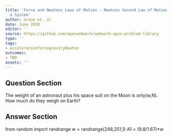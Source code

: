 ```yaml
---
title: 'Force and Newtons Laws of Motion - Newtons Second Law of Motion: Concept of
  a System'
author: Urone et. al
date: June 2018
editor: ''
source: https://github.com/openwebwork/webwork-open-problem-library
type: ''
tags:
- accelerationforcegravityNewton
outcomes:
- TBD
assets: ''
---
```


## Question Section 

The weight of an astronaut plus his space suit on the Moon is only(w,N). How much do they weigh on Earth?


## Answer Section

from random import randrange
w = randrange(248,251,1)
A1 = (9.8/1.67)*w